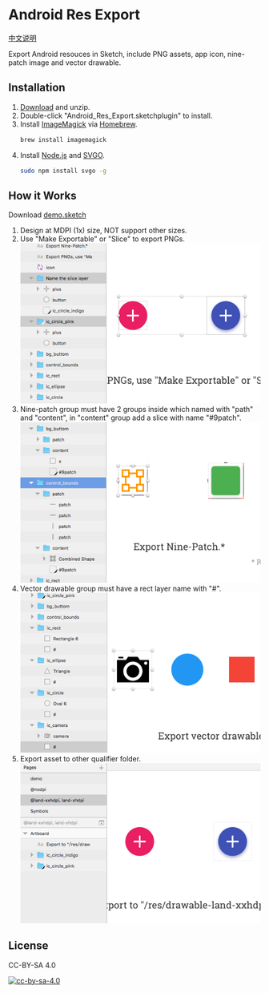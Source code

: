 # Android Res Export

[中文说明](https://github.com/Ashung/Android_Res_Export/blob/master/README_zh.md)

Export Android resouces in Sketch, include PNG assets, app icon, nine-patch image and vector drawable.

## Installation

1. [Download](https://github.com/Ashung/Android_Res_Export/releases) and unzip.
2. Double-click "Android_Res_Export.sketchplugin" to install.
3. Install [ImageMagick](http://www.imagemagick.org/script/index.php) via [Homebrew](http://brew.sh/).
   ```bash
   brew install imagemagick
   ```
4. Install [Node.js](https://nodejs.org/en/) and [SVGO](https://github.com/svg/svgo).
   ```bash
   sudo npm install svgo -g
   ```

## How it Works

Download [demo.sketch](https://raw.githubusercontent.com/Ashung/Android_Res_Export/master/demo.sketch)

1. Design at MDPI (1x) size, NOT support other sizes.
2. Use "Make Exportable" or "Slice" to export PNGs.
   ![](img/export_png_assets.png)
3. Nine-patch group must have 2 groups inside which named with "path" and "content", in "content" group add a slice with name "#9patch".
   ![](img/export_nine_patch.png)
4. Vector drawable group must have a rect layer name with "#".
   ![](img/export_vector_drawable.png)
5. Export asset to other qualifier folder.
   ![](img/export_to_qualifier_folder.png)

## License

CC-BY-SA 4.0

[![cc-by-sa-4.0](https://i.creativecommons.org/l/by-sa/4.0/80x15.png)](http://creativecommons.org/licenses/by-sa/4.0/)